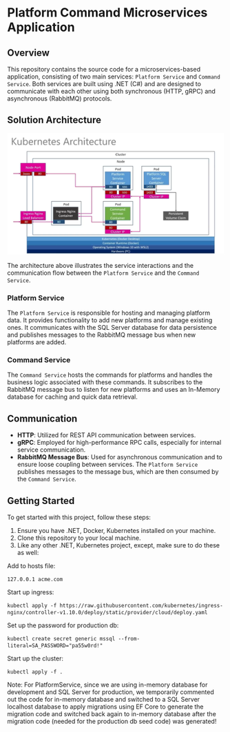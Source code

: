 # Platform Command Microservices Application

## Overview
This repository contains the source code for a microservices-based application, consisting of two main services: `Platform Service` and `Command Service`. Both services are built using .NET (C#) and are designed to communicate with each other using both synchronous (HTTP, gRPC) and asynchronous (RabbitMQ) protocols.

## Solution Architecture

  <img src="https://github.com/nickmnt/microservice/blob/main/Images/KubernetesArchitecture.png" alt="Screenshot"></img>

The architecture above illustrates the service interactions and the communication flow between the `Platform Service` and the `Command Service`.

### Platform Service
The `Platform Service` is responsible for hosting and managing platform data. It provides functionality to add new platforms and manage existing ones. It communicates with the SQL Server database for data persistence and publishes messages to the RabbitMQ message bus when new platforms are added.

### Command Service
The `Command Service` hosts the commands for platforms and handles the business logic associated with these commands. It subscribes to the RabbitMQ message bus to listen for new platforms and uses an In-Memory database for caching and quick data retrieval.

## Communication

- **HTTP**: Utilized for REST API communication between services.
- **gRPC**: Employed for high-performance RPC calls, especially for internal service communication.
- **RabbitMQ Message Bus**: Used for asynchronous communication and to ensure loose coupling between services. The `Platform Service` publishes messages to the message bus, which are then consumed by the `Command Service`.

## Getting Started

To get started with this project, follow these steps:

1. Ensure you have .NET, Docker, Kubernetes installed on your machine.
2. Clone this repository to your local machine.
3. Like any other .NET, Kubernetes project, except, make sure to do these as well:

Add to hosts file:  
```shell
127.0.0.1 acme.com
```

Start up ingress:  
```shell
kubectl apply -f https://raw.githubusercontent.com/kubernetes/ingress-nginx/controller-v1.10.0/deploy/static/provider/cloud/deploy.yaml
```

Set up the password for production db:  
```shell
kubectl create secret generic mssql --from-literal=SA_PASSWORD="pa55w0rd!"
```

Start up the cluster:  
```shell
kubectl apply -f .
```  
  
Note: For PlatformService, since we are using in-memory database for development and SQL Server for production, we temporarily commented out the code for in-memory database and switched to a SQL Server localhost database to apply migrations using EF Core to generate the migration code and switched back again to in-memory database after the migration code (needed for the production db seed code) was generated!
